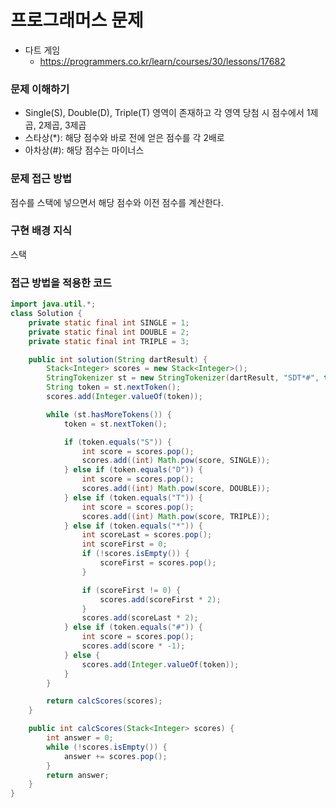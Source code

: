 # 프로그래머스 문제

- 다트 게임
    - https://programmers.co.kr/learn/courses/30/lessons/17682
    
### 문제 이해하기

- Single(S), Double(D), Triple(T) 영역이 존재하고 각 영역 당첨 시 점수에서 1제곱, 2제곱, 3제곱
- 스타상(*): 해당 점수와 바로 전에 얻은 점수를 각 2배로
- 아차상(#): 해당 점수는 마이너스

### 문제 접근 방법
점수를 스택에 넣으면서 해당 점수와 이전 점수를 계산한다.

### 구현 배경 지식
스택

### 접근 방법을 적용한 코드
```java
import java.util.*;
class Solution {
	private static final int SINGLE = 1;
	private static final int DOUBLE = 2;
	private static final int TRIPLE = 3;

	public int solution(String dartResult) {
		Stack<Integer> scores = new Stack<Integer>();
		StringTokenizer st = new StringTokenizer(dartResult, "SDT*#", true);
		String token = st.nextToken();
		scores.add(Integer.valueOf(token));

		while (st.hasMoreTokens()) {
			token = st.nextToken();

			if (token.equals("S")) {
				int score = scores.pop();
				scores.add((int) Math.pow(score, SINGLE));
			} else if (token.equals("D")) {
				int score = scores.pop();
				scores.add((int) Math.pow(score, DOUBLE));
			} else if (token.equals("T")) {
				int score = scores.pop();
				scores.add((int) Math.pow(score, TRIPLE));
			} else if (token.equals("*")) {
				int scoreLast = scores.pop();
				int scoreFirst = 0;
				if (!scores.isEmpty()) {
					scoreFirst = scores.pop();
				}

				if (scoreFirst != 0) {
					scores.add(scoreFirst * 2);
				}
				scores.add(scoreLast * 2);
			} else if (token.equals("#")) {
				int score = scores.pop();
				scores.add(score * -1);
			} else {
				scores.add(Integer.valueOf(token));
			}
		}

		return calcScores(scores);
	}

	public int calcScores(Stack<Integer> scores) {
		int answer = 0;
		while (!scores.isEmpty()) {
			answer += scores.pop();
		}
		return answer;
	}
}
```
